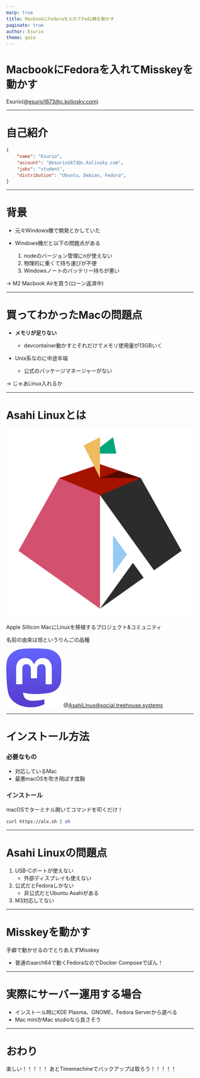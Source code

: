 ```yaml
---
marp: true
title: MacbookにFedoraを入れてFedi鯖を動かす
paginate: true
author: Esurio
theme: gaia
---
```


<!-- _class: lead-->

# MacbookにFedoraを入れてMisskeyを動かす
Esurio(@esurio1673@c.koliosky.com)

---

# 自己紹介

```json
{
    "name": "Esurio",
    "account": "@esurio1673@c.koliosky.com",
    "jobs": "student",
    "distribution": "Ubuntu, Debian, Fedora",
}
```

---

# 背景

* 元々Windows機で開発とかしていた

* Windows機だと以下の問題点がある
    1. nodeのバージョン管理にnが使えない
    2. 物理的に重くて持ち運びが不便
    3. Windowsノートのバッテリー持ちが悪い

→ M2 Macbook Airを買う(ローン返済中)

---

# 買ってわかったMacの問題点

* **メモリが足りない**
    * devcontainer動かすとそれだけでメモリ使用量が13GBいく

* Unix系なのに中途半端
    * 公式のパッケージマネージャーがない

→ じゃあLinux入れるか

---

# Asahi Linuxとは

![bg fit left:30% 30%](./assets/AsahiLinux_logomark.svg)

Apple Sillicon MacにLinuxを移植するプロジェクト&コミュニティ  
  
名前の由来は旭というりんごの品種  
  
  ![w:36px](./assets/mastodon-logo-purple.svg)
  @AsahiLinux@social.treehouse.systems
  
---

# インストール方法

### 必要なもの
* 対応しているMac
* 最悪macOSを吹き飛ばす度胸

### インストール
macOSでターミナル開いてコマンドを叩くだけ！

```bash
curl https://alx.sh | sh
```

---

# Asahi Linuxの問題点
 1. USB-Cポートが使えない
    * 外部ディスプレイも使えない
 2. 公式だとFedoraしかない
    * 非公式だとUbuntu Asahiがある
 3. M3対応してない

---

# Misskeyを動かす
手癖で動かせるのでとりあえずMisskey
  
* 普通のaarch64で動くFedoraなのでDocker Composeでぽん！

---

# 実際にサーバー運用する場合

* インストール時にKDE Plasma、GNOME、Fedora Serverから選べる
* Mac miniかMac studioなら良さそう

---

# おわり

楽しい！！！！！
あとTimemachineでバックアップは取ろう！！！！！